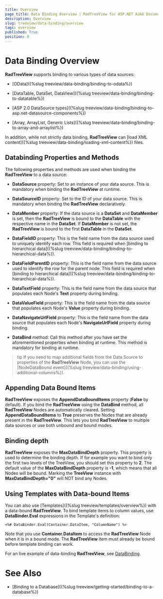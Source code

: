 ```yaml
---
title: Overview
page_title: Data Binding Overview | RadTreeView for ASP.NET AJAX Documentation
description: Overview
slug: treeview/data-binding/overview
tags: overview
published: True
position: 0
---
```


# Data Binding Overview



**RadTreeView** supports binding to various types of data sources:

* [OData]({%slug treeview/data-binding/binding-to-odata%})

* [DataTable, DataSet, DataView]({%slug treeview/data-binding/binding-to-datatable%})

* [ASP 2.0 DataSource types]({%slug treeview/data-binding/binding-to-asp.net-datasource-components%})

* [Array, ArrayList, Generic Lists]({%slug treeview/data-binding/binding-to-array-and-arraylist%})

In addition, while not strictly data binding, **RadTreeView** can [load XML content]({%slug treeview/data-binding/loading-xml-content%}) files.

## Databinding Properties and Methods

The following properties and methods are used when binding the **RadTreeView** to a data source:

* **DataSource** property: Set to an instance of your data source. This is mandatory when binding the **RadTreeView** at runtime.

* **DataSourceID** property: Set to the ID of your data source. This is mandatory when binding the **RadTreeView** declaratively.

* **DataMember** property: If the data source is a **DataSet** and **DataMember** is set, then the **RadTreeView** is bound to the **DataTable** with the respective name in the **DataSet**. If **DataMember** is not set, the **RadTreeView** is bound to the first **DataTable** in the **DataSet**.

* **DataFieldID** property: This is the field name from the data source used to uniquely identify each row. This field is required when [binding to hierarchical data]({%slug treeview/data-binding/binding-to-hierarchical-data%}).

* **DataFieldParentID** property: This is the field name from the data source used to identify the row for the parent node. This field is required when [binding to hierarchical data]({%slug treeview/data-binding/binding-to-hierarchical-data%}).

* **DataTextField** property: This is the field name from the data source that populates each Node's **Text** property during binding.

* **DataValueField** property: This is the field name from the data source that populates each Node's **Value** property during binding.

* **DataNavigateUrlField** property: This is the field name from the data source that populates each Node's **NavigateUrlField** property during binding.

* **DataBind** method: Call this method after you have set the aforementioned properties when binding at runtime. This method is mandatory for binding at runtime.

>tip If you need to map additional fields from the Data Source to properties of the **RadTreeView** Node, you can use the [NodeDataBound event]({%slug treeview/data-binding/using-additional-columns%}).
>


## Appending Data Bound Items

**RadTreeView** exposes the **AppendDataBoundItems** property (**False** by default). If you bind the **RadTreeView** using the **DataBind** method, all **RadTreeView** Nodes are automatically cleared. Setting **AppendDataBoundItems** to **True** preserves the Nodes that are already present in the **RadTreeView**. This lets you bind **RadTreeView** to multiple data sources or use both unbound and bound modes.

## Binding depth

**RadTreeView** exposes the **MaxDataBindDepth** property. This property is used to determine the binding depth. If for example you want to bind only the first two levels of the TreeView, you should set this property to **2**. The default value of the **MaxDataBindDepth** property is **-1**, which means that all Nodes will be bound. Marking the **TreeView** instance with **MaxDataBindDepth="0"** will NOT bind any Nodes.

## Using Templates with Data-bound Items

You can also use [Templates]({%slug treeview/templates/overview%}) with a data-bound **RadTreeView**. To bind template items to column values, use **DataBinder.Eval** expressions in the Template's definition:

````ASPNET
<%# DataBinder.Eval(Container.DataItem, "ColumnName") %>
````



Note that you use **Container.DataItem** to access the **RadTreeView** Node when it is in a bound mode. The **RadTreeView** item must already be bound before template binding can work.

For an live example of data-binding **RadTreeView**, see [DataBinding](http://demos.telerik.com/aspnet-ajax/TreeView/Examples/Programming/DataBinding/DefaultCS.aspx).

# See Also

 * [Binding to a Database]({%slug treeview/getting-started/binding-to-a-database%})
